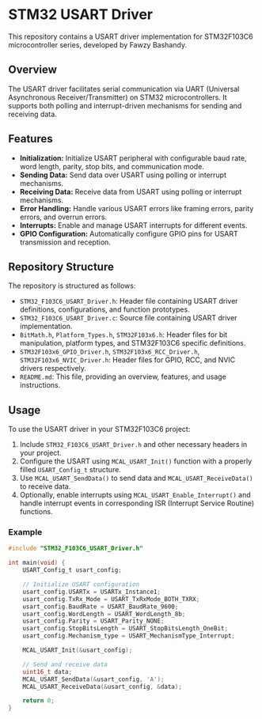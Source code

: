 # STM32 USART Driver

This repository contains a USART driver implementation for STM32F103C6 microcontroller series, developed by Fawzy Bashandy.

## Overview

The USART driver facilitates serial communication via UART (Universal Asynchronous Receiver/Transmitter) on STM32 microcontrollers. It supports both polling and interrupt-driven mechanisms for sending and receiving data.

## Features

- **Initialization:** Initialize USART peripheral with configurable baud rate, word length, parity, stop bits, and communication mode.
- **Sending Data:** Send data over USART using polling or interrupt mechanisms.
- **Receiving Data:** Receive data from USART using polling or interrupt mechanisms.
- **Error Handling:** Handle various USART errors like framing errors, parity errors, and overrun errors.
- **Interrupts:** Enable and manage USART interrupts for different events.
- **GPIO Configuration:** Automatically configure GPIO pins for USART transmission and reception.

## Repository Structure

The repository is structured as follows:

- `STM32_F103C6_USART_Driver.h`: Header file containing USART driver definitions, configurations, and function prototypes.
- `STM32_F103C6_USART_Driver.c`: Source file containing USART driver implementation.
- `BitMath.h`, `Platform_Types.h`, `STM32F103x6.h`: Header files for bit manipulation, platform types, and STM32F103C6 specific definitions.
- `STM32F103x6_GPIO_Driver.h`, `STM32F103x6_RCC_Driver.h`, `STM32F103x6_NVIC_Driver.h`: Header files for GPIO, RCC, and NVIC drivers respectively.
- `README.md`: This file, providing an overview, features, and usage instructions.

## Usage

To use the USART driver in your STM32F103C6 project:

1. Include `STM32_F103C6_USART_Driver.h` and other necessary headers in your project.
2. Configure the USART using `MCAL_USART_Init()` function with a properly filled `USART_Config_t` structure.
3. Use `MCAL_USART_SendData()` to send data and `MCAL_USART_ReceiveData()` to receive data.
4. Optionally, enable interrupts using `MCAL_USART_Enable_Interrupt()` and handle interrupt events in corresponding ISR (Interrupt Service Routine) functions.

### Example

```c
#include "STM32_F103C6_USART_Driver.h"

int main(void) {
    USART_Config_t usart_config;

    // Initialize USART configuration
    usart_config.USARTx = USARTx_Instance1;
    usart_config.TxRx_Mode = USART_TxRxMode_BOTH_TXRX;
    usart_config.BaudRate = USART_BaudRate_9600;
    usart_config.WordLength = USART_WordLength_8b;
    usart_config.Parity = USART_Parity_NONE;
    usart_config.StopBitsLength = USART_StopBitsLength_OneBit;
    usart_config.Mechanism_type = USART_MechanismType_Interrupt;

    MCAL_USART_Init(&usart_config);

    // Send and receive data
    uint16_t data;
    MCAL_USART_SendData(&usart_config, 'A');
    MCAL_USART_ReceiveData(&usart_config, &data);

    return 0;
}
